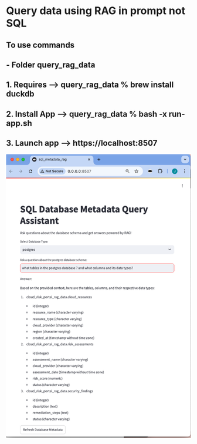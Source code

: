 # Query data using RAG in prompt not SQL

 ## To use commands

 ## - Folder query_rag_data

 ## 1. Requires --> query_rag_data % brew install duckdb 

 ## 2. Install App -->  query_rag_data % bash -x run-app.sh

 ## 3. Launch app --> https://localhost:8507

![LLM RAG Query Metadata](images/LLM_RAG_Query_Metadata_4_0.png)
